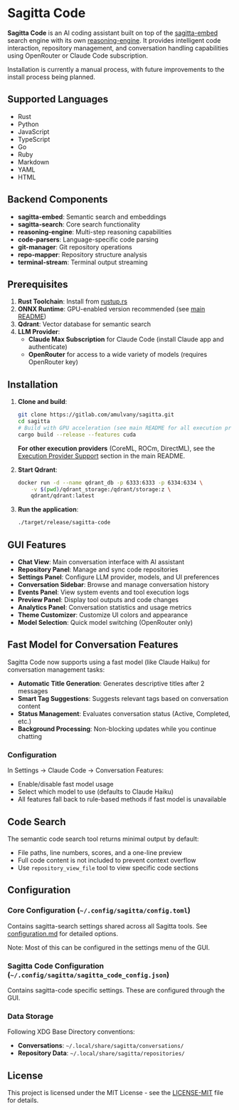# Sagitta Code

<!-- Do not update this file unless specifically asked to do so -->

**Sagitta Code** is an AI coding assistant built on top of the [sagitta-embed](../sagitta-embed) search engine with its own [reasoning-engine](../reasoning-engine). It provides intelligent code interaction, repository management, and conversation handling capabilities using OpenRouter or Claude Code subscription.

Installation is currently a manual process, with future improvements to the install process being planned.

## Supported Languages

- Rust
- Python
- JavaScript
- TypeScript
- Go
- Ruby
- Markdown
- YAML
- HTML

## Backend Components

- **sagitta-embed**: Semantic search and embeddings
- **sagitta-search**: Core search functionality
- **reasoning-engine**: Multi-step reasoning capabilities
- **code-parsers**: Language-specific code parsing
- **git-manager**: Git repository operations
- **repo-mapper**: Repository structure analysis
- **terminal-stream**: Terminal output streaming

## Prerequisites

1. **Rust Toolchain**: Install from [rustup.rs](https://rustup.rs/)
2. **ONNX Runtime**: GPU-enabled version recommended (see [main README](../../README.md#prerequisites))
3. **Qdrant**: Vector database for semantic search
4. **LLM Provider**:
   - **Claude Max Subscription** for Claude Code (install Claude app and authenticate)
   - **OpenRouter** for access to a wide variety of models (requires OpenRouter key)

## Installation

1. **Clone and build**:
   ```bash
   git clone https://gitlab.com/amulvany/sagitta.git
   cd sagitta
   # Build with GPU acceleration (see main README for all execution provider options)
   cargo build --release --features cuda
   ```
   
   **For other execution providers** (CoreML, ROCm, DirectML), see the [Execution Provider Support](../../README.md#5b-execution-provider-support) section in the main README.

2. **Start Qdrant**:
   ```bash
   docker run -d --name qdrant_db -p 6333:6333 -p 6334:6334 \
       -v $(pwd)/qdrant_storage:/qdrant/storage:z \
       qdrant/qdrant:latest
   ```

3. **Run the application**:
   ```bash
   ./target/release/sagitta-code
   ```

## GUI Features

- **Chat View**: Main conversation interface with AI assistant
- **Repository Panel**: Manage and sync code repositories
- **Settings Panel**: Configure LLM provider, models, and UI preferences
- **Conversation Sidebar**: Browse and manage conversation history
- **Events Panel**: View system events and tool execution logs
- **Preview Panel**: Display tool outputs and code changes
- **Analytics Panel**: Conversation statistics and usage metrics
- **Theme Customizer**: Customize UI colors and appearance
- **Model Selection**: Quick model switching (OpenRouter only)

## Fast Model for Conversation Features

Sagitta Code now supports using a fast model (like Claude Haiku) for conversation management tasks:

- **Automatic Title Generation**: Generates descriptive titles after 2 messages
- **Smart Tag Suggestions**: Suggests relevant tags based on conversation content
- **Status Management**: Evaluates conversation status (Active, Completed, etc.)
- **Background Processing**: Non-blocking updates while you continue chatting

### Configuration

In Settings → Claude Code → Conversation Features:
- Enable/disable fast model usage
- Select which model to use (defaults to Claude Haiku)
- All features fall back to rule-based methods if fast model is unavailable

## Code Search

The semantic code search tool returns minimal output by default:
- File paths, line numbers, scores, and a one-line preview
- Full code content is not included to prevent context overflow
- Use `repository_view_file` tool to view specific code sections

## Configuration

### Core Configuration (`~/.config/sagitta/config.toml`)
Contains sagitta-search settings shared across all Sagitta tools. See [configuration.md](../../docs/configuration.md) for detailed options.

Note: Most of this can be configured in the settings menu of the GUI.

### Sagitta Code Configuration (`~/.config/sagitta/sagitta_code_config.json`)
Contains sagitta-code specific settings.  These are configured through the GUI.

### Data Storage
Following XDG Base Directory conventions:
- **Conversations**: `~/.local/share/sagitta/conversations/`
- **Repository Data**: `~/.local/share/sagitta/repositories/`

## License

This project is licensed under the MIT License - see the [LICENSE-MIT](../../LICENSE-MIT) file for details.
